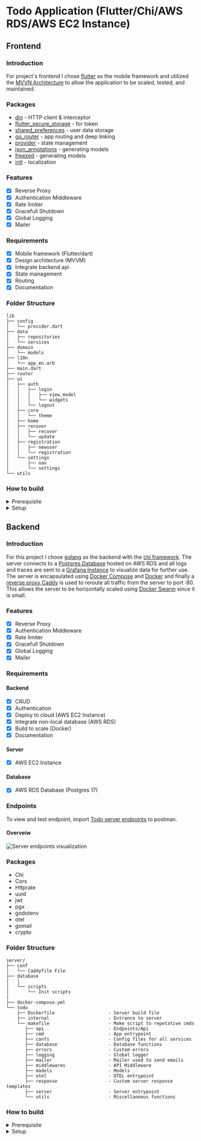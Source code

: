 # Todo Application (Flutter/Chi/AWS RDS/AWS EC2 Instance)

## Frontend

### Introduction
For project's frontend I chose [flutter](https://flutter.dev/) as the mobile framework and utilized the [MVVN Architecture](https://docs.flutter.dev/app-architecture/guide) to allow the application to be scaled, tested, and maintained. 

### Packages
- [dio](https://pub.dev/packages/dio) - HTTP client & interceptor
- [flutter_secure_storage](https://pub.dev/packages/flutter_secure_storage) - for token
- [shared_preferences](https://pub.dev/packages/shared_preferences) - user data storage
- [go_router](https://pub.dev/packages/go_router) - app routing and deep linking
- [provider](https://pub.dev/packages/provider) - state management
- [json_annotations](https://pub.dev/packages/json_annotation) - generating models
- [freezed](https://pub.dev/packages/freezed) - generating models
- [intl](https://pub.dev/packages/intl) - localization 

### Features
- [x] Reverse Proxy
- [x] Authentication Middleware
- [x] Rate limiter
- [x] Gracefull Shutdown
- [x] Global Logging
- [x] Mailer

### Requirements
- [x] Mobile framework (Flutter/dart)
- [x] Design architecture (MVVM)
- [x] Integrate backend api
- [x] State management
- [x] Routing
- [x] Documentation

### Folder Structure
```
lib
├── config
│   └── provider.dart
├── data
│   ├── repositories
│   └── services
├── domain
│   └── models
├── l10n
│   └── app_en.arb
├── main.dart
├── router
├── ui
│   ├── auth
│   │   ├── login
│   │   │   ├── view_model
│   │   │   └── widgets
│   │   └── logout
│   ├── core
│   │   └── theme
│   ├── home
│   ├── recover
│   │   ├── recover
│   │   └── update
│   ├── registration
│   │   ├── newuser
│   │   └── registration
│   └── settings
│       ├── nav
│       └── settings
└── utils
```

### How to build
<details>
<summary> Prerequisite </summary>

- [Flutter](https://flutter.dev/)
- [Android Studio](https://developer.android.com/)
- Sdk Version - 35
- ndk Version - 27.0.12077973
- Gradle Version - 8.10.2

</details>

<details>
<summary> Setup </summary>

`
git clone "repo-url"; \
cd "folder"; \
flutter run 
`

</details>

## Backend

### Introduction
For this project I chose [golang](https://go.dev/) as the backend with the [chi framework](https://go-chi.io/). The server connects to a [Postgres Database](https://www.postgresql.org/) hosted on AWS RDS and all logs and traces are sent to a [Grafana Instance](https://grafana.com/) to visualize data for further use. The server is encapsulated using [Docker Compose](https://docs.docker.com/reference/compose-file/) and [Docker](https://docs.docker.com/) and finally a [reverse proxy  Caddy](https://caddyserver.com/) is used to reroute all traffic from the server to port :80. This allows the server to be horizontally scaled using [Docker Swarm](https://docs.docker.com/engine/swarm/) since it is small.   

### Features
- [x] Reverse Proxy
- [x] Authentication Middleware
- [x] Rate limiter
- [x] Gracefull Shutdown
- [x] Global Logging
- [x] Mailer

### Requirements

#### Backend 
- [x] CRUD 
- [x] Authentication
- [x] Deploy to cloud (AWS EC2 Instance)
- [x] Integrate non-local database (AWS RDS)
- [x] Build to scale (Docker)
- [x] Documentation

#### Server 
- [x] AWS EC2 Instance

#### Database
- [x] AWS RDS Database (Postgres 17)

### Endpoints
To view and test endpoint, import [Todo server endpoints](https://github.com/crypticraccoon/nimble/blob/main/docs/Server.postman_collection.json) to postman.

#### Overveiw
![Server endpoints visualization](/assets/images/server_api.jpeg)

### Packages
 - Chi 
 - Cors
 - Httprate
 - uuid
 - jwt
 - pgx
 - godotenv
 - otel
 - gomail
 - crypto

### Folder Structure
```
server/
├── conf
│   └── Caddyfile File
├── database
|	│   
│   └── scripts
│       └── Init scripts 
|     
├── docker-compose.yml
└── todo
    ├── Dockerfile                    - Server build file
    ├── internal                      - Entrance to server
	└── makefile                      - Make script to repetative cmds
       ├── api                        - Endpoints/Api 
       ├── cmd                        - App entrypoint
       ├── confs                      - Config files for all services 
       ├── database                   - Database functions
       ├── errors                     - Custom errors
       ├── logging                    - Global logger 
       ├── mailer                     - Mailer used to send emails
       ├── middlewares                - API Middleware
       ├── models                     - Models
       ├── otel                       - OTEL entrypoint
       ├── response                   - Custom server response templates
       ├── server                     - Server entrypoint
       └── utils                      - Miscellaneous functions
```

### How to build

<details>
<summary> Prerequisite </summary>

- Git
- Docker

</details>

<details>
    <summary> Setup</summary>

To install docker for your machine follow the [instructions here](https://docs.docker.com/engine/install/).

`
apt-get update;
apt-get install git 
`

`
git clone "repo-url"; 
cd "folder" 
`

`
cp .example .env;
docker compose up
`

</details>

